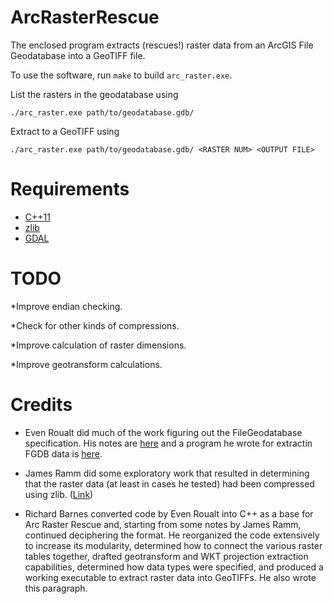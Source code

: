 ArcRasterRescue
===============

The enclosed program extracts (rescues!) raster data from an ArcGIS File
Geodatabase into a GeoTIFF file.

To use the software, run `make` to build `arc_raster.exe`.

List the rasters in the geodatabase using

    ./arc_raster.exe path/to/geodatabase.gdb/

Extract to a GeoTIFF using

    ./arc_raster.exe path/to/geodatabase.gdb/ <RASTER NUM> <OUTPUT FILE>

Requirements
============

* [C++11](https://en.wikipedia.org/wiki/C%2B%2B11)
* [zlib](http://www.zlib.net/)
* [GDAL](http://www.gdal.org/)

TODO
====

*Improve endian checking.

*Check for other kinds of compressions.

*Improve calculation of raster dimensions.

*Improve geotransform calculations.

Credits
=======

* Even Roualt did much of the work figuring out the FileGeodatabase specification. His notes are [here](https://github.com/rouault/dump_gdbtable/wiki/FGDB-Spec) and a program he wrote for extractin FGDB data is [here](https://github.com/rouault/dump_gdbtable).

* James Ramm did some exploratory work that resulted in determining that the raster data (at least in cases he tested) had been compressed using zlib. ([Link](http://lists.osgeo.org/pipermail/gdal-dev/2016-July/044761.html))

* Richard Barnes converted code by Even Roualt into C++ as a base for Arc Raster Rescue and, starting from some notes by James Ramm, continued deciphering the format. He reorganized the code extensively to increase its modularity, determined how to connect the various raster tables together, drafted geotransform and WKT projection extraction capabilities, determined how data types were specified, and produced a working executable to extract raster data into GeoTIFFs. He also wrote this paragraph.
